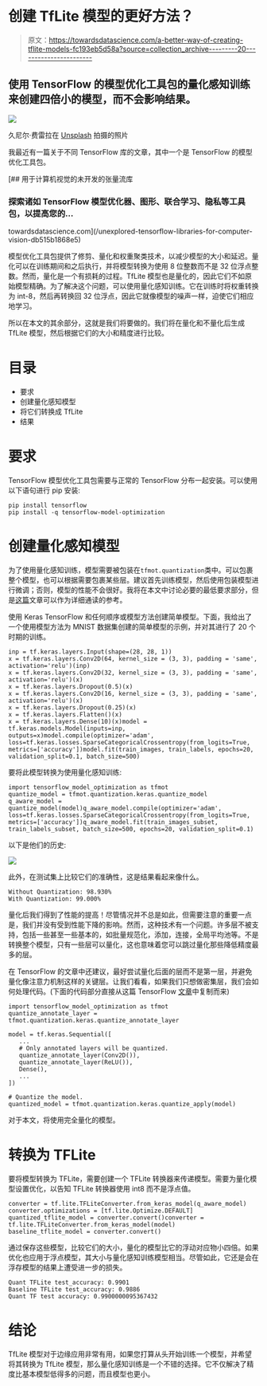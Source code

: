 # 创建 TfLite 模型的更好方法？

> 原文：<https://towardsdatascience.com/a-better-way-of-creating-tflite-models-fc193eb5d58a?source=collection_archive---------20----------------------->

## 使用 TensorFlow 的模型优化工具包的量化感知训练来创建四倍小的模型，而不会影响结果。

![](img/d87d7d97c3f8eeb14b92079f522d7ad4.png)

久尼尔·费雷拉在 [Unsplash](https://unsplash.com?utm_source=medium&utm_medium=referral) 拍摄的照片

我最近有一篇关于不同 TensorFlow 库的文章，其中一个是 TensorFlow 的模型优化工具包。

[](/unexplored-tensorflow-libraries-for-computer-vision-db515b1868e5) [## 用于计算机视觉的未开发的张量流库

### 探索诸如 TensorFlow 模型优化器、图形、联合学习、隐私等工具包，以提高您的…

towardsdatascience.com](/unexplored-tensorflow-libraries-for-computer-vision-db515b1868e5) 

模型优化工具包提供了修剪、量化和权重聚类技术，以减少模型的大小和延迟。量化可以在训练期间和之后执行，并将模型转换为使用 8 位整数而不是 32 位浮点整数。然而，量化是一个有损耗的过程。TfLite 模型也是量化的，因此它们不如原始模型精确。为了解决这个问题，可以使用量化感知训练。它在训练时将权重转换为 int-8，然后再转换回 32 位浮点，因此它就像模型的噪声一样，迫使它们相应地学习。

所以在本文的其余部分，这就是我们将要做的。我们将在量化和不量化后生成 TfLite 模型，然后根据它们的大小和精度进行比较。

# 目录

*   要求
*   创建量化感知模型
*   将它们转换成 TfLite
*   结果

# 要求

TensorFlow 模型优化工具包需要与正常的 TensorFlow 分布一起安装。可以使用以下语句进行 pip 安装:

```
pip install tensorflow
pip install -q tensorflow-model-optimization
```

# 创建量化感知模型

为了使用量化感知训练，模型需要被包装在`tfmot.quantization`类中。可以包裹整个模型，也可以根据需要包裹某些层。建议首先训练模型，然后使用包装模型进行微调；否则，模型的性能不会很好。我将在本文中讨论必要的最低要求部分，但是[这篇](https://www.tensorflow.org/model_optimization/guide/quantization/training_comprehensive_guide)文章可以作为详细通读的参考。

使用 Keras TensorFlow 和任何顺序或模型方法创建简单模型。下面，我给出了一个使用模型方法为 MNIST 数据集创建的简单模型的示例，并对其进行了 20 个时期的训练。

```
inp = tf.keras.layers.Input(shape=(28, 28, 1))
x = tf.keras.layers.Conv2D(64, kernel_size = (3, 3), padding = 'same', activation='relu')(inp)
x = tf.keras.layers.Conv2D(32, kernel_size = (3, 3), padding = 'same', activation='relu')(x)
x = tf.keras.layers.Dropout(0.5)(x)
x = tf.keras.layers.Conv2D(16, kernel_size = (3, 3), padding = 'same', activation='relu')(x)
x = tf.keras.layers.Dropout(0.25)(x)
x = tf.keras.layers.Flatten()(x)
x = tf.keras.layers.Dense(10)(x)model = tf.keras.models.Model(inputs=inp, outputs=x)model.compile(optimizer='adam', loss=tf.keras.losses.SparseCategoricalCrossentropy(from_logits=True, metrics=['accuracy'])model.fit(train_images, train_labels, epochs=20, validation_split=0.1, batch_size=500)
```

要将此模型转换为使用量化感知训练:

```
import tensorflow_model_optimization as tfmot
quantize_model = tfmot.quantization.keras.quantize_model
q_aware_model = quantize_model(model)q_aware_model.compile(optimizer='adam', loss=tf.keras.losses.SparseCategoricalCrossentropy(from_logits=True, metrics=['accuracy'])q_aware_model.fit(train_images_subset, train_labels_subset, batch_size=500, epochs=20, validation_split=0.1)
```

以下是他们的历史:

![](img/ef83921013e766865552ba67a799ca4e.png)

此外，在测试集上比较它们的准确性，这是结果看起来像什么。

```
Without Quantization: 98.930%
With Quantization: 99.000%
```

量化后我们得到了性能的提高！尽管情况并不总是如此，但需要注意的重要一点是，我们并没有受到性能下降的影响。然而，这种技术有一个问题。许多层不被支持，包括一些甚至一些基本的，如批量规范化，添加，连接，全局平均池等。不是转换整个模型，只有一些层可以量化，这也意味着您可以跳过量化那些降低精度最多的层。

在 TensorFlow 的文章中还建议，最好尝试量化后面的层而不是第一层，并避免量化像注意力机制这样的关键层。让我们看看，如果我们只想做密集层，我们会如何处理代码。(下面的代码部分直接从这篇 TensorFlow [文章](https://blog.tensorflow.org/2020/04/quantization-aware-training-with-tensorflow-model-optimization-toolkit.html)中复制而来)

```
import tensorflow_model_optimization as tfmot
quantize_annotate_layer = tfmot.quantization.keras.quantize_annotate_layer

model = tf.keras.Sequential([
   ...
   # Only annotated layers will be quantized.
   quantize_annotate_layer(Conv2D()),
   quantize_annotate_layer(ReLU()),
   Dense(),
   ...
])

# Quantize the model.
quantized_model = tfmot.quantization.keras.quantize_apply(model)
```

对于本文，将使用完全量化的模型。

# 转换为 TFLite

要将模型转换为 TFLite，需要创建一个 TFLite 转换器来传递模型。需要为量化模型设置优化，以告知 TFLite 转换器使用 int8 而不是浮点值。

```
converter = tf.lite.TFLiteConverter.from_keras_model(q_aware_model)
converter.optimizations = [tf.lite.Optimize.DEFAULT]
quantized_tflite_model = converter.convert()converter = tf.lite.TFLiteConverter.from_keras_model(model)
baseline_tflite_model = converter.convert()
```

通过保存这些模型，比较它们的大小，量化的模型比它的浮动对应物小四倍。如果优化也应用于浮点模型，其大小与量化感知训练模型相当。尽管如此，它还是会在浮存模型的结果上遭受进一步的损失。

```
Quant TFLite test_accuracy: 0.9901 
Baseline TFLite test_accuracy: 0.9886 
Quant TF test accuracy: 0.9900000095367432
```

# 结论

TfLite 模型对于边缘应用非常有用，如果您打算从头开始训练一个模型，并希望将其转换为 TfLite 模型，那么量化感知训练是一个不错的选择。它不仅解决了精度比基本模型低得多的问题，而且模型也更小。